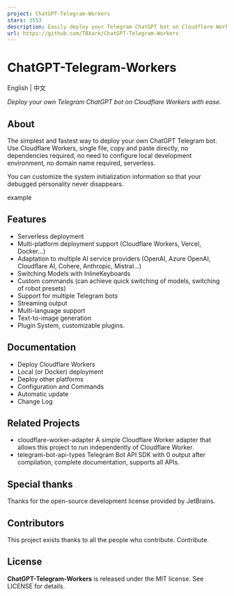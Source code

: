 ```yaml
---
project: ChatGPT-Telegram-Workers
stars: 3553
description: Easily deploy your Telegram ChatGPT bot on Cloudflare Workers (or Vercel, Docker...).
url: https://github.com/TBXark/ChatGPT-Telegram-Workers
---
```


ChatGPT-Telegram-Workers
========================

  
English | 中文

_Deploy your own Telegram ChatGPT bot on Cloudflare Workers with ease._

About
-----

The simplest and fastest way to deploy your own ChatGPT Telegram bot. Use Cloudflare Workers, single file, copy and paste directly, no dependencies required, no need to configure local development environment, no domain name required, serverless.

You can customize the system initialization information so that your debugged personality never disappears.

example

Features
--------

-   Serverless deployment
-   Multi-platform deployment support (Cloudflare Workers, Vercel, Docker...)
-   Adaptation to multiple AI service providers (OpenAI, Azure OpenAI, Cloudflare AI, Cohere, Anthropic, Mistral...)
-   Switching Models with InlineKeyboards
-   Custom commands (can achieve quick switching of models, switching of robot presets)
-   Support for multiple Telegram bots
-   Streaming output
-   Multi-language support
-   Text-to-image generation
-   Plugin System, customizable plugins.

Documentation
-------------

-   Deploy Cloudflare Workers
-   Local (or Docker) deployment
-   Deploy other platforms
-   Configuration and Commands
-   Automatic update
-   Change Log

Related Projects
----------------

-   cloudflare-worker-adapter A simple Cloudflare Worker adapter that allows this project to run independently of Cloudflare Worker.
-   telegram-bot-api-types Telegram Bot API SDK with 0 output after compilation, complete documentation, supports all APIs.

Special thanks
--------------

Thanks for the open-source development license provided by JetBrains.

Contributors
------------

This project exists thanks to all the people who contribute. Contribute.

License
-------

**ChatGPT-Telegram-Workers** is released under the MIT license. See LICENSE for details.
